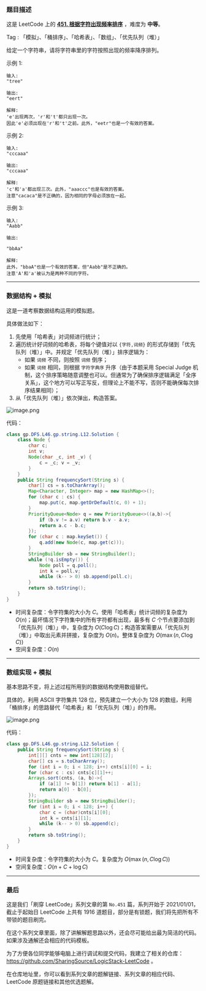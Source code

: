 ### 题目描述

这是 LeetCode 上的 **[451. 根据字符出现频率排序](https://leetcode-cn.com/problems/sort-characters-by-frequency/solution/gong-shui-san-xie-shu-ju-jie-gou-yun-yon-gst9/)** ，难度为 **中等**。

Tag : 「模拟」、「桶排序」、「哈希表」、「数组」、「优先队列（堆）」



给定一个字符串，请将字符串里的字符按照出现的频率降序排列。

示例 1:
```
输入:
"tree"

输出:
"eert"

解释:
'e'出现两次，'r'和't'都只出现一次。
因此'e'必须出现在'r'和't'之前。此外，"eetr"也是一个有效的答案。
```
示例 2:
```
输入:
"cccaaa"

输出:
"cccaaa"

解释:
'c'和'a'都出现三次。此外，"aaaccc"也是有效的答案。
注意"cacaca"是不正确的，因为相同的字母必须放在一起。
```
示例 3:
```
输入:
"Aabb"

输出:

"bbAa"

解释:
此外，"bbaA"也是一个有效的答案，但"Aabb"是不正确的。
注意'A'和'a'被认为是两种不同的字符。
```

---

### 数据结构 + 模拟

这是一道考察数据结构运用的模拟题。

具体做法如下：

1. 先使用「哈希表」对词频进行统计；
2. 遍历统计好词频的哈希表，将每个键值对以 `{字符,词频}` 的形式存储到「优先队列（堆）」中。并规定「优先队列（堆）」排序逻辑为：
    * 如果 `词频` 不同，则按照 `词频` 倒序；
    * 如果 `词频` 相同，则根据 `字符字典序` 升序（由于本题采用 Special Judge 机制，这个排序策略随意调整也可以。但通常为了确保排序逻辑满足「全序关系」，这个地方可以写正写反，但理论上不能不写，否则不能确保每次排序结果相同）；
3. 从「优先队列（堆）」依次弹出，构造答案。

![image.png](https://pic.leetcode-cn.com/1625273052-MtkpTv-image.png)

代码：
```Java []
class gp.DFS.L46.gp.string.L12.Solution {
    class Node {
        char c; 
        int v;
        Node(char _c, int _v) {
            c = _c; v = _v;
        }
    }
    public String frequencySort(String s) {
        char[] cs = s.toCharArray();
        Map<Character, Integer> map = new HashMap<>();
        for (char c : cs) {
            map.put(c, map.getOrDefault(c, 0) + 1);
        }
        PriorityQueue<Node> q = new PriorityQueue<>((a,b)->{
            if (b.v != a.v) return b.v - a.v;
            return a.c - b.c;
        });
        for (char c : map.keySet()) {
            q.add(new Node(c, map.get(c)));
        }
        StringBuilder sb = new StringBuilder();
        while (!q.isEmpty()) {
            Node poll = q.poll();
            int k = poll.v;
            while (k-- > 0) sb.append(poll.c);
        }
        return sb.toString();
    }
}
```
* 时间复杂度：令字符集的大小为 $C$。使用「哈希表」统计词频的复杂度为 $O(n)$；最坏情况下字符集中的所有字符都有出现，最多有 $C$ 个节点要添加到「优先队列（堆）」中，复杂度为 $O(C\log{C})$；构造答案需要从「优先队列（堆）」中取出元素并拼接，复杂度为 $O(n)$。整体复杂度为 $O(\max(n, C\log{C}))$
* 空间复杂度：$O(n)$

---

### 数组实现 + 模拟

基本思路不变，将上述过程所用到的数据结构使用数组替代。

具体的，利用 ASCII 字符集共 $128$ 位，预先建立一个大小为 $128$ 的数组，利用「桶排序」的思路替代「哈希表」和「优先队列（堆）」的作用。

![image.png](https://pic.leetcode-cn.com/1625273079-aeNBlb-image.png)

代码：
```Java []
class gp.DFS.L46.gp.string.L12.Solution {   
    public String frequencySort(String s) {
        int[][] cnts = new int[128][2];
        char[] cs = s.toCharArray();
        for (int i = 0; i < 128; i++) cnts[i][0] = i;
        for (char c : cs) cnts[c][1]++;
        Arrays.sort(cnts, (a, b)->{
            if (a[1] != b[1]) return b[1] - a[1];
            return a[0] - b[0];
        });
        StringBuilder sb = new StringBuilder();
        for (int i = 0; i < 128; i++) {
            char c = (char)cnts[i][0];
            int k = cnts[i][1];
            while (k-- > 0) sb.append(c);
        }
        return sb.toString();
    }
}
```
* 时间复杂度：令字符集的大小为 $C$。复杂度为 $O(\max(n, C\log{C}))$
* 空间复杂度：$O(n + C + \log{C})$

---

### 最后

这是我们「刷穿 LeetCode」系列文章的第 `No.451` 篇，系列开始于 2021/01/01，截止于起始日 LeetCode 上共有 1916 道题目，部分是有锁题，我们将先把所有不带锁的题目刷完。

在这个系列文章里面，除了讲解解题思路以外，还会尽可能给出最为简洁的代码。如果涉及通解还会相应的代码模板。

为了方便各位同学能够电脑上进行调试和提交代码，我建立了相关的仓库：https://github.com/SharingSource/LogicStack-LeetCode 。

在仓库地址里，你可以看到系列文章的题解链接、系列文章的相应代码、LeetCode 原题链接和其他优选题解。

